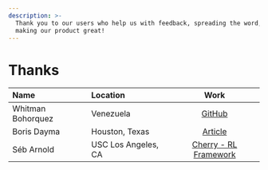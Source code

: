 ```yaml
---
description: >-
  Thank you to our users who help us with feedback, spreading the word, and
  making our product great!
---
```


# Thanks

| Name  | Location | Work  |
| :--- | :--- | :---: |
| Whitman Bohorquez | Venezuela  | [GitHub](https://github.com/ElPapi42/DeepBay) |
| Boris Dayma | Houston, Texas | [Article](https://www.wandb.com/articles/horses-zebras-cyclegan%20) |
| Séb Arnold | USC Los Angeles, CA | [Cherry - RL Framework](http://cherry-rl.net) |




